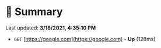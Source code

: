 # 📖 Summary
Last updated: **3/18/2021, 4:35:10 PM**

- `GET` [https://google.com](https://google.com) - **Up** (128ms)
